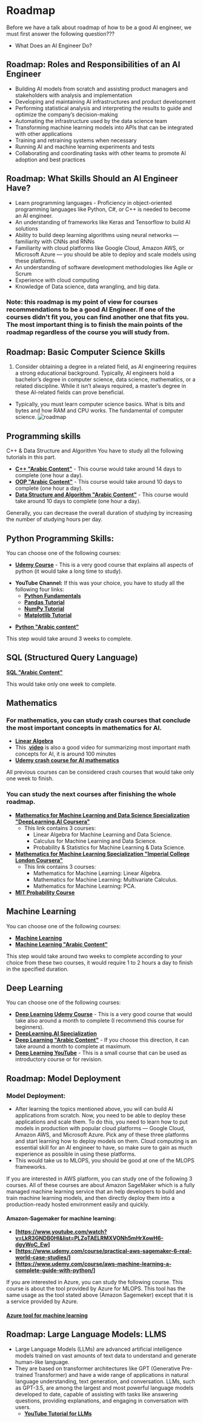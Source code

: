 # Roadmap
Before we have a talk about roadmap of how to be a good AI engineer, we must first answer the following question???
-  What Does an AI Engineer Do?
## Roadmap: Roles and Responsibilities of an AI Engineer
- Building AI models from scratch and assisting product managers and stakeholders with analysis and implementation 
- Developing and maintaining AI infrastructures and product development
- Performing statistical analysis and interpreting the results to guide and optimize the company’s decision-making
- Automating the infrastructure used by the data science team
- Transforming machine learning models into APIs that can be integrated with other applications
- Training and retraining systems when necessary
- Running AI and machine learning experiments and tests
- Collaborating and coordinating tasks with other teams to promote AI adoption and best practices
## Roadmap: What Skills Should an AI Engineer Have?
- Learn programming languages - Proficiency in object-oriented programming languages like Python, C#, or C++ is needed to become an AI engineer.
- An understanding of frameworks like Keras and Tensorflow to build AI solutions
- Ability to build deep learning algorithms using neural networks — familiarity with CNNs and RNNs
- Familiarity with cloud platforms like Google Cloud, Amazon AWS, or Microsoft Azure — you should be able to deploy and scale models using these platforms.
- An understanding of software development methodologies like Agile or Scrum
-	Experience with cloud computing
-	Knowledge of Data science, data wrangling, and big data.
### Note: this roadmap is my point of view for courses recommendations to be a good AI Engineer. If one of the courses didn't fit you, you can find another one that fits you. The most important thing is to finish the main points of the roadmap regardless of the course you will study from.
## Roadmap: Basic Computer Science Skills
1. Consider obtaining a degree in a related field, as AI engineering requires a strong educational background. Typically, AI engineers hold a bachelor’s degree in computer science, data science, mathematics, or a related discipline. While it isn’t always required, a master’s degree in these AI-related fields can prove beneficial. 
- Typically, you must learn computer science basics. What is bits and bytes and how RAM and CPU works. The fundamental of computer science. 
![roadmap](https://github.com/Mostafa-Samy-Atlam/Roadmap/assets/78164140/d1a77ef3-9ae0-47b8-be4f-936772a18ec1)
## Programming skills
C++ & Data Structure and Algorithm
You have to study all the following tutorials in this part.
- __[C++ "Arabic Content"](https://www.youtube.com/playlist?list=PLCInYL3l2AajFAiw4s1U4QbGszcQ-rAb3)__ - This course would take around 14 days to complete (one hour a day).
- __[OOP "Arabic Content"](https://www.youtube.com/watch?v=6U6WtWG3NrA&list=PL1DUmTEdeA6KLEvIO0NyrkT91BVle8BOU)__ - This course would take around 10 days to complete (one hour a day).
- __[Data Structure and Algorithm "Arabic Content"](https://www.youtube.com/playlist?list=PLCInYL3l2AajqOUW_2SwjWeMwf4vL4RSp)__ - This course would take around 10 days to complete (one hour a day).

Generally, you can decrease the overall duration of studying by increasing the number of studying hours per day.
## Python Programming Skills:
You can choose one of the following courses:
- __[Udemy Course](https://www.udemy.com/course/100-days-of-code/)__ - This is a very good course that explains all aspects of python (it would take a long time to study).
+ __YouTube Channel:__
If this was your choice, you have to study all the following four links:
 	+ __[Python Fundamentals](https://www.youtube.com/playlist?list=PLeo1K3hjS3uv5U-Lmlnucd7gqF-3ehIh0)__
	- __[Pandas Tutorial](https://www.youtube.com/watch?v=CmorAWRsCAw&list=PLeo1K3hjS3uuASpe-1LjfG5f14Bnozjwy)__
	+ __[NumPy Tutorial](https://www.youtube.com/playlist?list=PLUcmakntVocWGSKXIsUn1J7Wm9ekpZ87G)__
	+ __[Matplotlib Tutorial](https://www.youtube.com/playlist?list=PLeo1K3hjS3uu4Lr8_kro2AqaO6CFYgKOl)__
- __[Python "Arabic content"](https://www.youtube.com/playlist?list=PL6-3IRz2XF5UM-FWfQeF1_YhMMa12Eg3s)__

This step would take around 3 weeks to complete.
## SQL (Structured Query Language)
__[SQL "Arabic Content"](https://www.youtube.com/watch?v=Dj1zTZwbMOQ&list=PL85D9FC9DFD6B9484)__

This would take only one week to complete.
## Mathematics
### For mathematics, you can study crash courses that conclude the most important concepts in mathematics for AI.
- __[Linear Algebra](https://www.youtube.com/watch?v=fNk_zzaMoSs&list=PLZHQObOWTQDPD3MizzM2xVFitgF8hE_ab&index=2)__
- This .__[video](https://www.youtube.com/watch?v=1VSZtNYMntM&t=3326s)__ is also a good video for summarizing most important math concepts for AI, it is around 100 minutes
- __[Udemy crash course for AI mathematics](https://www.udemy.com/course/mathematical-foundation-for-machine-learning-and-ai/)__

All previous courses can be considered crash courses that would take only one week to finish.
### You can study the next courses after finishing the whole roadmap.
- __[Mathematics for Machine Learning and Data Science Specialization "DeepLearning.AI Coursera"](https://www.coursera.org/specializations/mathematics-for-machine-learning-and-data-science)__
	- This link contains 3 courses:
   		- Linear Algebra for Machine Learning and Data Science.
   		- Calculus for Machine Learning and Data Science.
   		- Probability & Statistics for Machine Learning & Data Science.
- __[Mathematics for Machine Learning Specialization "Imperial College London Coursera"](https://www.coursera.org/specializations/mathematics-machine-learning)__
	- This link contains 3 courses:
   		- Mathematics for Machine Learning: Linear Algebra.
   		- Mathematics for Machine Learning: Multivariate Calculus.
   		- Mathematics for Machine Learning: PCA.
- __[MIT Probability Course](https://www.edx.org/learn/probability/massachusetts-institute-of-technology-probability-the-science-of-uncertainty-and-data)__
## Machine Learning
You can choose one of the following courses:
- __[Machine Learning](https://www.youtube.com/playlist?list=PLeo1K3hjS3uvCeTYTeyfe0-rN5r8zn9rw)__
- __[Machine Learning "Arabic Content"](https://www.youtube.com/@HeshamAsem)__

 This step would take around two weeks to complete according to your choice from these two courses, it would require 1 to 2 hours a day to finish in the specified duration.
 ## Deep Learning
 You can choose one of the following courses:
  - __[Deep Learning Udemy Course](https://www.udemy.com/course/deeplearning_x/)__ - This is a very good course that would take also around a month to complete (I recommend this course for beginners).
 - __[DeepLearning.AI Specialization](https://www.coursera.org/specializations/deep-learning?utm_medium=sem&utm_source=gg&utm_campaign=B2C_NAMER_deep-learning_deeplearning-ai_FTCOF_specializations_pmax-nonNRL-within-14d&campaignid=20131140422&adgroupid=&device=c&keyword=&matchtype=&network=x&devicemodel=&adposition=&creativeid=&hide_mobile_promo&gclid=CjwKCAjwo9unBhBTEiwAipC112QQ1uqESaWhRpVNpqlYm8PS0s_FnfcvjOMnfDs0fUGbSf14YkeRThoCz_EQAvD_BwE)__
 - __[Deep Learning "Arabic Content"](https://www.youtube.com/playlist?list=PL6-3IRz2XF5UiBoBDgeu5T3TyOIrgQ3r9)__ - If you choose this direction, it can take around a month to complete at maximum.
 - __[Deep Learning YouTube](https://www.youtube.com/playlist?list=PLZbbT5o_s2xq7LwI2y8_QtvuXZedL6tQU)__ - This is a small course that can be used as introductory course or for revision.
## Roadmap: Model Deployment
### Model Deployment:
- After learning the topics mentioned above, you will can build AI applications from scratch. Now, you need to be able to deploy these applications and scale them. To do this, you need to learn how to put models in production with popular cloud platforms — Google Cloud, Amazon AWS, and Microsoft Azure. Pick any of these three platforms and start learning how to deploy models on them. Cloud computing is an essential skill for an AI engineer to have, so make sure to gain as much experience as possible in using these platforms.
- This would take us to MLOPS, you should be good at one of the MLOPS frameworks.

If you are interested in AWS platform, you can study one of the following 3 courses. All of these courses are about Amazon SageMaker which is a fully managed machine learning service that an help developers to build and train machine learning models, and then directly deploy them into a production-ready hosted environment easily and quickly.
#### __Amazon-Sagemaker for machine learning:__
- __[https://www.youtube.com/watch?v=LkR3GNDB0HI&list=PLZoTAELRMXVONh5mHrXowH6-dgyWoC_Ew]__
- __[https://www.udemy.com/course/practical-aws-sagemaker-6-real-world-case-studies/]__
- __[https://www.udemy.com/course/aws-machine-learning-a-complete-guide-with-python/]__

If you are interested in Azure, you can study the following course. This course is about the tool provided by Azure for MLOPS. This tool has the same usage as the tool stated above (Amazon Sagemeker) except that it is a service provided by Azure.
#### __[Azure tool for machine learning](https://www.udemy.com/course/mlops-course/)__

## Roadmap: Large Language Models: LLMS
- Large Language Models (LLMs) are advanced artificial intelligence models trained on vast amounts of text data to understand and generate human-like language.
- They are based on transformer architectures like GPT (Generative Pre-trained Transformer) and have a wide range of applications in natural language understanding, text generation, and conversation. LLMs, such as GPT-3.5, are among the largest and most powerful language models developed to date, capable of assisting with tasks like answering questions, providing explanations, and engaging in conversation with users.
   - __[YouTube Tutorial for LLMs](https://www.youtube.com/watch?v=MLLLDaR6P08&list=PLTPXxbhUt-YWSR8wtILixhZLF9qB_1yZm)__
